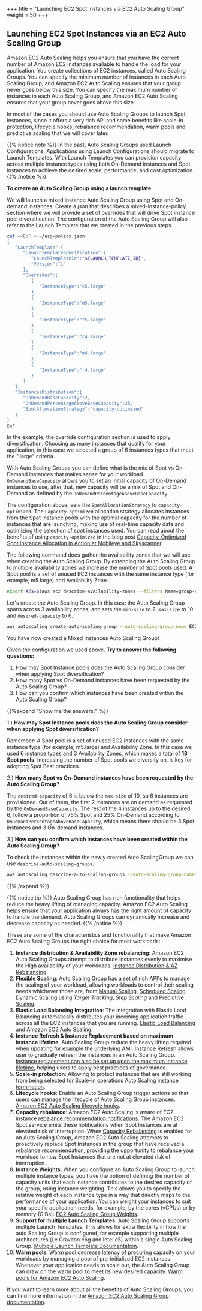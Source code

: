 +++
title = "Launching EC2 Spot instances via EC2 Auto Scaling Group"
weight = 50
+++

## Launching EC2 Spot Instances via an EC2 Auto Scaling Group

Amazon EC2 Auto Scaling helps you ensure that you have the correct number of Amazon EC2 instances available to handle the load for your application. You create collections of EC2 instances, called Auto Scaling Groups. You can specify the minimum number of instances in each Auto Scaling Group, and Amazon EC2 Auto Scaling ensures that your group never goes below this size. You can specify the maximum number of instances in each Auto Scaling Group, and Amazon EC2 Auto Scaling ensures that your group never goes above this size.

In most of the cases you should use Auto Scaling Groups to launch Spot instances, since it offers a very rich API and some benefits like scale-in protection, lifecycle hooks, rebalance recommendation, warm pools and predictive scaling that we will cover later.

{{% notice note %}}
In the past, Auto Scaling Groups used Launch Configurations. Applications using Launch Configurations should migrate to Launch Templates. With Launch Templates you can provision capacity across multiple instance types using both On-Demand instances and Spot instances to achieve the desired scale, performance, and cost optimization.
{{% /notice %}}

 **To create an Auto Scaling Group using a launch template**

We will launch a mixed instance Auto Scaling Group using Spot and On-demand instances.
Create a *json* that describes a mixed-instance-policy section where we will provide a set of overrides that will drive Spot instance pool diversification. The configuration of the Auto Scaling Group will also refer to the Launch Template that we created in the previous steps.

```bash
cat <<EoF > ~/asg-policy.json
{
   "LaunchTemplate":{
      "LaunchTemplateSpecification":{
         "LaunchTemplateId":"${LAUNCH_TEMPLATE_ID}",
         "Version":"1"
      },
      "Overrides":[
         {
            "InstanceType":"c5.large"
         },
         {
            "InstanceType":"m5.large"
         },
         {
            "InstanceType":"r5.large"
         },
         {
            "InstanceType":"c4.large"
         },
         {
            "InstanceType":"m4.large"
         },
         {
            "InstanceType":"r4.large"
         }
      ]
   },
   "InstancesDistribution":{
      "OnDemandBaseCapacity":2,
      "OnDemandPercentageAboveBaseCapacity":25,
      "SpotAllocationStrategy":"capacity-optimized"
   }
}
EoF
```

In the example, the override configuration section is used to apply diversification. Choosing as many instances that qualify for your application, in this case we selected a group of 6 instances types that meet the ".large" criteria.

With Auto Scaling Groups you can define what is the mix of Spot vs On-Demand instances that makes sense for your workload. `OnDemandBaseCapacity` allows you to set an initial capacity of On-Demand instances to use, after that, new capacity will be a mix of Spot and On-Demand as defined by the `OnDemandPercentageAboveBaseCapacity`.

The configuration above, sets the `SpotAllocationStrategy` to `capacity-optimized`. The `Capacity-optimized` allocation strategy allocates instances from the Spot Instance pools with the optimal capacity for the number of instances that are launching, making use of real-time capacity data and optimizing the selection of spot instances used. You can read about the benefits of using `capcity-optimized` in the blog post [Capacity-Optimized Spot Instance Allocation in Action at Mobileye and Skyscanner](https://aws.amazon.com/blogs/aws/capacity-optimized-spot-instance-allocation-in-action-at-mobileye-and-skyscanner/).

The following command does gather the availability zones that we will use when creating the Auto Scaling Group. By extending the Auto Scaling Group to multiple availability zones we increase the number of Spot pools used. A Spot pool is a set of unused EC2 instances with the same instance type (for example, m5.large) and Availability Zone.

```bash
export AZs=$(aws ec2 describe-availability-zones --filters Name=group-name,Values="${AWS_REGION}" Name=zone-type,Values=availability-zone | jq -r '.AvailabilityZones[0].ZoneName + " " + .AvailabilityZones[1].ZoneName + " " + .AvailabilityZones[2].ZoneName')
```

Let's create the Auto Scaling Group. In this case the Auto Scaling Group spans across 3 availability zones, and sets the `min-size` to 2, `max-size` to 10 and `desired-capacity` to 6.

```bash
aws autoscaling create-auto-scaling-group --auto-scaling-group-name EC2SpotWorkshopASG --min-size 1 --max-size 10 --desired-capacity 6 --availability-zones "${AZs}" --capacity-rebalance true --mixed-instances-policy file://asg-policy.json
```

You have now created a Mixed Instances Auto Scaling Group!


Given the configuration we used above. **Try to answer the following questions:**

1. How may Spot Instance pools does the Auto Scaling Group consider when applying Spot
diversification?
2. How many Spot vs On-Demand instances have been requested by the Auto Scaling Group?
3. How can you confirm which instances have been created within the Auto Scaling Group?

{{%expand "Show me the answers:" %}}

1.) **How may Spot Instance pools does the Auto Scaling Group consider when applying Spot
diversification?**

Remember: A Spot pool is a set of unused EC2 instances with the same instance type (for example, m5.large) and Availability Zone. In this case we used 6 instance types and 3 Availability Zones, which makes a total of **18 Spot pools**. Increasing the number of Spot pools we diversify on, is key for adopting Spot Best practices.

2.) **How many Spot vs On-Demand instances have been requested by the Auto Scaling Group?**

The `desired-capacity` of 6 is below the `max-size` of 10, so 6 instances are provisioned.
Out of them, the first 2 instances are on demand as requested by the `OnDemandBaseCapacity`.
The rest of the 4 instances up to the desired 6, follow a proportion of 75% Spot and 25% On-Demand according to `OnDemandPercentageAboveBaseCapacity`, which means there should be 3 Spot instances and 3 On-demand instances.

3.) **How can you confirm which instances have been created within the Auto Scaling Group?**

To check the instances within the newly created Auto ScalingGroup we can use `describe-auto-scaling-groups`.

```bash
aws autoscaling describe-auto-scaling-groups --auto-scaling-group-names EC2SpotWorkshopASG
```

{{% /expand %}}

{{% notice tip %}}
Auto Scaling Group has rich functionality that helps reduce the heavy lifting of managing capacity. Amazon EC2 Auto Scaling helps ensure that your application always has the right amount of capacity to handle the demand. Auto Scaling Groups can dynamically increase and decrease capacity as needed.
{{% /notice %}}


These are some of the characteristics and functionality that make Amazon EC2 Auto Scaling Groups the right choice for most workloads:

1. **Instance distribution & Availability Zone rebalancing**: Amazon EC2 Auto Scaling Groups attempt to distribute instances evenly to maximise the High availability of your workloads.
[Instance Distribution & AZ Rebalancing](https://docs.aws.amazon.com/autoscaling/ec2/userguide/auto-scaling-benefits.html#AutoScalingBehavior.Rebalancing).
1. **Flexible Scaling**: Auto Scaling Group has a set of rich API's to manage the scaling of your workload, allowing workloads to control their scaling needs whichever those are, from [Manual Scaling](https://docs.aws.amazon.com/autoscaling/ec2/userguide/as-manual-scaling.html), [Scheduled Scaling](https://docs.aws.amazon.com/autoscaling/ec2/userguide/schedule_time.html), [Dynamic Scaling](https://docs.aws.amazon.com/autoscaling/ec2/userguide/as-scale-based-on-demand.html) using *Target Tracking*, *Step Scaling* and [Predictive Scaling](https://docs.aws.amazon.com/autoscaling/ec2/userguide/ec2-auto-scaling-predictive-scaling.html).
1. **Elastic Load Balancing Integration**: The integration with Elastic Load Balancing automatically distributes your incoming application traffic across all the EC2 instances that you are running. [Elastic Load Balancing and Amazon EC2 Auto Scaling](https://docs.aws.amazon.com/autoscaling/ec2/userguide/autoscaling-load-balancer.html).
1. **Instance Refresh & Instance Replacement based on maximum instance lifetime**: Auto Scaling Group reduce the heavy lifting required when updating for example the underlying AMI. [Instance Refresh](https://docs.aws.amazon.com/autoscaling/ec2/userguide/asg-instance-refresh.html) allows user to gradually refresh the instances in an Auto Scaling Group. [Instance replacement can also be set up upon the maximum instance lifetime](https://docs.aws.amazon.com/autoscaling/ec2/userguide/asg-max-instance-lifetime.html), helping users to apply best practices of governance.
1. **Scale-in protection**: Allowing to protect instances that are still working from being selected for Scale-in operations [Auto Scaling instance termination](https://docs.aws.amazon.com/autoscaling/ec2/userguide/as-instance-termination.html).
1. **Lifecycle hooks**: Enable an Auto Scaling Group trigger actions so that users can manage the lifecycle of Auto Scaling Group instances. [Amazon EC2 Auto Scaling lifecycle hooks](https://docs.aws.amazon.com/autoscaling/ec2/userguide/lifecycle-hooks.html).
1. **Capacity rebalance**: Amazon EC2 Auto Scaling is aware of EC2 instance [rebalance recommendation notifications](https://docs.aws.amazon.com/AWSEC2/latest/UserGuide/rebalance-recommendations.html). The Amazon EC2 Spot service emits these notifications when Spot Instances are at elevated risk of interruption. When [Capacity Rebalancing](https://docs.aws.amazon.com/autoscaling/ec2/userguide/capacity-rebalance.html) is enabled for an Auto Scaling Group, Amazon EC2 Auto Scaling attempts to proactively replace Spot Instances in the group that have received a rebalance recommendation, providing the opportunity to rebalance your workload to new Spot Instances that are not at elevated risk of interruption.
1. **Instance Weights**: When you configure an Auto Scaling Group to launch multiple instance types, you have the option of defining the number of capacity units that each instance contributes to the desired capacity of the group, using instance weighting. This allows you to specify the relative weight of each instance type in a way that directly maps to the performance of your application. You can weight your instances to suit your specific application needs, for example, by the cores (vCPUs) or by memory (GiBs). [EC2 Auto Scaling Group Weights](https://docs.aws.amazon.com/autoscaling/ec2/userguide/asg-instance-weighting.html).
1. **Support for multiple Launch Templates**: Auto Scaling Group supports multiple Launch Templates. This allows for extra flexibility in how the auto Scaling Group is configured, for example supporting multiple architectures (i.e Graviton c6g and Intel c5) within a single Auto Scaling Group. [Multiple Launch Template Documentation](https://docs.aws.amazon.com/autoscaling/ec2/userguide/asg-launch-template-overrides.html).
1. **Warm pools**: Warm pool decrease latency of procuring capacity on your workloads by managing a pool of pre-initialized EC2 instances. Whenever your application needs to scale out, the Auto Scaling Group can draw on the warm pool to meet its new desired capacity. [Warm pools for Amazon EC2 Auto Scaling](https://docs.aws.amazon.com/autoscaling/ec2/userguide/ec2-auto-scaling-warm-pools.html).

If you want to learn more about all the benefits of Auto Scaling Groups, you can find more information in the [Amazon EC2 Auto Scaling Group documentation](https://docs.aws.amazon.com/autoscaling/ec2/userguide/what-is-amazon-ec2-auto-scaling.html).
